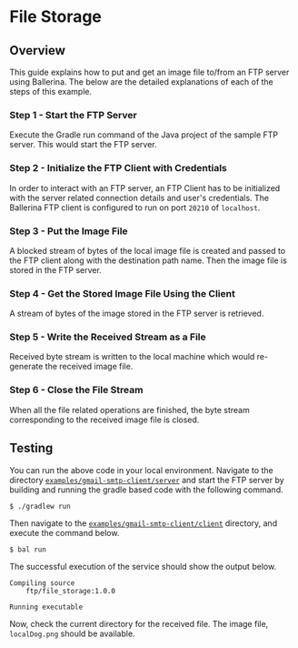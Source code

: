 # File Storage

## Overview

This guide explains how to put and get an image file to/from an FTP server using Ballerina.
The below are the detailed explanations of each of the steps of this example.

### Step 1 - Start the FTP Server

Execute the Gradle run command of the Java project of the sample FTP server. This would start the FTP server.

### Step 2 - Initialize the FTP Client with Credentials

In order to interact with an FTP server, an FTP Client has to be initialized with the server related connection details
and user's credentials. The Ballerina FTP client is configured to run on port `20210` of `localhost`.

### Step 3 - Put the Image File

A blocked stream of bytes of the local image file is created and passed to the FTP client along with the destination
path name.
Then the image file is stored in the FTP server.

### Step 4 - Get the Stored Image File Using the Client

A stream of bytes of the image stored in the FTP server is retrieved.

### Step 5 - Write the Received Stream as a File

Received byte stream is written to the local machine which would re-generate the received image file.

### Step 6 - Close the File Stream

When all the file related operations are finished, the byte stream corresponding to the received image file is closed.


## Testing

You can run the above code in your local environment. Navigate to the directory
[`examples/gmail-smtp-client/server`](./server) and start the FTP server by building and running the gradle based code
with the following command.
```shell
$ ./gradlew run
```

Then navigate to the [`examples/gmail-smtp-client/client`](./client) directory, and execute the command below.
```shell
$ bal run
```

The successful execution of the service should show the output below.
```shell
Compiling source
	ftp/file_storage:1.0.0

Running executable
```

Now, check the current directory for the received file. The image file, `localDog.png` should be available.

